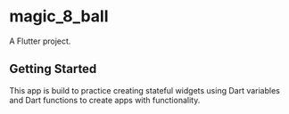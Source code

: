 # magic_8_ball

A Flutter project.

## Getting Started

This app is build to practice creating stateful widgets using Dart variables and Dart functions to create apps with functionality.

